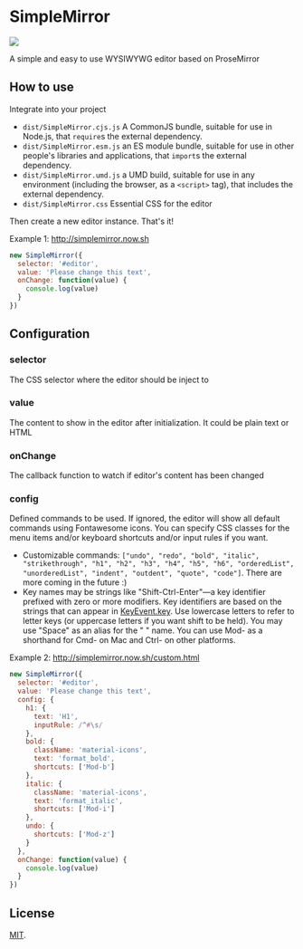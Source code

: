 # SimpleMirror
![](https://img.shields.io/npm/dw/simplemirror)

A simple and easy to use WYSIWYWG editor based on ProseMirror

## How to use

Integrate into your project

* `dist/SimpleMirror.cjs.js`
    A CommonJS bundle, suitable for use in Node.js, that `require`s the external dependency.
* `dist/SimpleMirror.esm.js`
    an ES module bundle, suitable for use in other people's libraries and applications, that `import`s the external dependency.
* `dist/SimpleMirror.umd.js`
    a UMD build, suitable for use in any environment (including the browser, as a `<script>` tag), that includes the external dependency. 
* `dist/SimpleMirror.css`
    Essential CSS for the editor

Then create a new editor instance. That's it!

Example 1: http://simplemirror.now.sh
```js
new SimpleMirror({
  selector: '#editor',
  value: 'Please change this text',
  onChange: function(value) {
    console.log(value)
  }
})
```

## Configuration
### selector
  The CSS selector where the editor should be inject to
### value
  The content to show in the editor after initialization. It could be plain text or HTML
### onChange
  The callback function to watch if editor's content has been changed
### config
  Defined commands to be used. If ignored, the editor will show all default commands using Fontawesome icons. You can specify CSS classes for the menu items and/or keyboard shortcuts and/or input rules if you want.
- Customizable commands: `["undo", "redo", "bold", "italic", "strikethrough", "h1", "h2", "h3", "h4", "h5", "h6", "orderedList", "unorderedList", "indent", "outdent", "quote", "code"]`. There are more coming in the future :)
- Key names may be strings like "Shift-Ctrl-Enter"—a key identifier prefixed with zero or more modifiers. Key identifiers are based on the strings that can appear in [KeyEvent.key](https://developer.mozilla.org/en-US/docs/Web/API/KeyboardEvent/key). Use lowercase letters to refer to letter keys (or uppercase letters if you want shift to be held). You may use "Space" as an alias for the " " name. You can use Mod- as a shorthand for Cmd- on Mac and Ctrl- on other platforms.

Example 2: http://simplemirror.now.sh/custom.html
```js
new SimpleMirror({
  selector: '#editor',
  value: 'Please change this text',
  config: {
    h1: {
      text: 'H1',
      inputRule: /^#\s/
    },
    bold: {
      className: 'material-icons',
      text: 'format_bold',
      shortcuts: ['Mod-b']
    },
    italic: {
      className: 'material-icons',
      text: 'format_italic',
      shortcuts: ['Mod-i']
    },
    undo: {
      shortcuts: ['Mod-z']
    }
  },
  onChange: function(value) {
    console.log(value)
  }
})
```
## License

[MIT](LICENSE).
